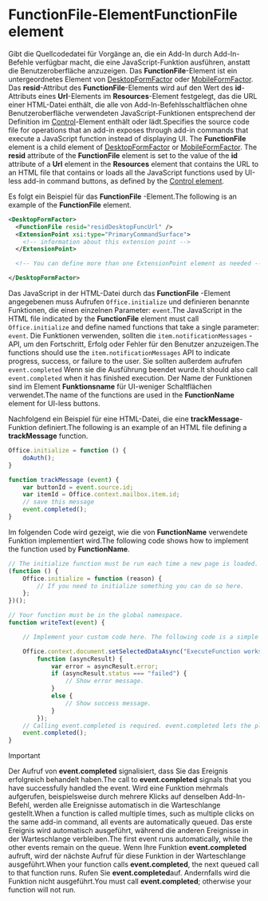 # <a name="functionfile-element"></a><span data-ttu-id="9097e-101">FunctionFile-Element</span><span class="sxs-lookup"><span data-stu-id="9097e-101">FunctionFile element</span></span>

<span data-ttu-id="9097e-p101">Gibt die Quellcodedatei für Vorgänge an, die ein Add-In durch Add-In-Befehle verfügbar macht, die eine JavaScript-Funktion ausführen, anstatt die Benutzeroberfläche anzuzeigen. Das **FunctionFile**-Element ist ein untergeordnetes Element von [DesktopFormFactor](desktopformfactor.md) oder [MobileFormFactor](mobileformfactor.md). Das **resid**-Attribut des **FunctionFile**-Elements wird auf den Wert des **id**-Attributs eines **Url**-Elements im **Resources**-Element festgelegt, das die URL einer HTML-Datei enthält, die alle von Add-In-Befehlsschaltflächen ohne Benutzeroberfläche verwendeten JavaScript-Funktionen entsprechend der Definition im [Control](control.md)-Element enthält oder lädt.</span><span class="sxs-lookup"><span data-stu-id="9097e-p101">Specifies the source code file for operations that an add-in exposes through add-in commands that execute a JavaScript function instead of displaying UI. The  **FunctionFile** element is a child element of [DesktopFormFactor](desktopformfactor.md) or [MobileFormFactor](mobileformfactor.md). The **resid** attribute of the **FunctionFile** element is set to the value of the **id** attribute of a **Url** element in the **Resources** element that contains the URL to an HTML file that contains or loads all  the JavaScript functions used by UI-less add-in command buttons, as defined by the [Control element](control.md).</span></span>

<span data-ttu-id="9097e-105">Es folgt ein Beispiel für das **FunctionFile** -Element.</span><span class="sxs-lookup"><span data-stu-id="9097e-105">The following is an example of the  **FunctionFile** element.</span></span>

```XML
<DesktopFormFactor>
  <FunctionFile resid="residDesktopFuncUrl" />
  <ExtensionPoint xsi:type="PrimaryCommandSurface">
    <!-- information about this extension point -->
  </ExtensionPoint>

  <!-- You can define more than one ExtensionPoint element as needed -->

</DesktopFormFactor>
```

<span data-ttu-id="9097e-106">Das JavaScript in der HTML-Datei durch das **FunctionFile** -Element angegebenen muss Aufrufen `Office.initialize` und definieren benannte Funktionen, die einen einzelnen Parameter: `event`.</span><span class="sxs-lookup"><span data-stu-id="9097e-106">The JavaScript in the HTML file indicated by the  **FunctionFile** element must call `Office.initialize` and define named functions that take a single parameter: `event`.</span></span> <span data-ttu-id="9097e-107">Die Funktionen verwenden, sollten die `item.notificationMessages` -API, um den Fortschritt, Erfolg oder Fehler für den Benutzer anzuzeigen.</span><span class="sxs-lookup"><span data-stu-id="9097e-107">The functions should use the `item.notificationMessages` API to indicate progress, success, or failure to the user.</span></span> <span data-ttu-id="9097e-108">Sie sollten außerdem aufrufen `event.completed` Wenn sie die Ausführung beendet wurde.</span><span class="sxs-lookup"><span data-stu-id="9097e-108">It should also call `event.completed` when it has finished execution.</span></span> <span data-ttu-id="9097e-109">Der Name der Funktionen sind im Element **Funktionsname** für UI-weniger Schaltflächen verwendet.</span><span class="sxs-lookup"><span data-stu-id="9097e-109">The name of the functions are used in the **FunctionName** element for UI-less buttons.</span></span>

<span data-ttu-id="9097e-110">Nachfolgend ein Beispiel für eine HTML-Datei, die eine **trackMessage**-Funktion definiert.</span><span class="sxs-lookup"><span data-stu-id="9097e-110">The following is an example of an HTML file defining a **trackMessage** function.</span></span>

```js
Office.initialize = function () {
    doAuth();
}

function trackMessage (event) {
    var buttonId = event.source.id;    
    var itemId = Office.context.mailbox.item.id;
    // save this message
    event.completed();
}
```

<span data-ttu-id="9097e-111">Im folgenden Code wird gezeigt, wie die von  **FunctionName** verwendete Funktion implementiert wird.</span><span class="sxs-lookup"><span data-stu-id="9097e-111">The following code shows how to implement the function used by  **FunctionName**.</span></span>

```js
// The initialize function must be run each time a new page is loaded.
(function () {
    Office.initialize = function (reason) {
        // If you need to initialize something you can do so here.
    };
})();

// Your function must be in the global namespace.
function writeText(event) {

    // Implement your custom code here. The following code is a simple example.

    Office.context.document.setSelectedDataAsync("ExecuteFunction works. Button ID=" + event.source.id,
        function (asyncResult) {
            var error = asyncResult.error;
            if (asyncResult.status === "failed") {
                // Show error message.
            }
            else {
                // Show success message.
            }
        });
    // Calling event.completed is required. event.completed lets the platform know that processing has completed.
    event.completed();
}
```

> [!IMPORTANT]
> <span data-ttu-id="9097e-112">Der Aufruf von **event.completed** signalisiert, dass Sie das Ereignis erfolgreich behandelt haben.</span><span class="sxs-lookup"><span data-stu-id="9097e-112">The call to  **event.completed** signals that you have successfully handled the event.</span></span> <span data-ttu-id="9097e-113">Wird eine Funktion mehrmals aufgerufen, beispielsweise durch mehrere Klicks auf denselben Add-In-Befehl, werden alle Ereignisse automatisch in die Warteschlange gestellt.</span><span class="sxs-lookup"><span data-stu-id="9097e-113">When a function is called multiple times, such as multiple clicks on the same add-in command, all events are automatically queued.</span></span> <span data-ttu-id="9097e-114">Das erste Ereignis wird automatisch ausgeführt, während die anderen Ereignisse in der Warteschlange verbleiben.</span><span class="sxs-lookup"><span data-stu-id="9097e-114">The first event runs automatically, while the other events remain on the queue.</span></span> <span data-ttu-id="9097e-115">Wenn Ihre Funktion **event.completed** aufruft, wird der nächste Aufruf für diese Funktion in der Warteschlange ausgeführt.</span><span class="sxs-lookup"><span data-stu-id="9097e-115">When your function calls **event.completed**, the next queued call to that function runs.</span></span> <span data-ttu-id="9097e-116">Rufen Sie **event.completed**auf. Andernfalls wird die Funktion nicht ausgeführt.</span><span class="sxs-lookup"><span data-stu-id="9097e-116">You must call **event.completed**; otherwise your function will not run.</span></span>